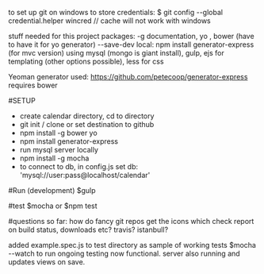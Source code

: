 to set up git on windows to store credentials:
$ git config --global credential.helper wincred // cache will not work with windows

stuff needed for this project
packages:
-g documentation, yo , bower (have to have it for yo generator)
--save-dev 
local: npm install generator-express (for mvc version)
using mysql (mongo is giant install), gulp, ejs for templating (other options possible), less for css

Yeoman generator used: 
https://github.com/petecoop/generator-express
requires bower


#SETUP

- create calendar directory, cd to directory
- git init / clone or set destination to github
- npm install -g bower yo
- npm install generator-express
- run mysql server locally
- npm install -g mocha
- to connect to db, in config.js set db: 'mysql://user:pass@localhost/calendar'

#Run (development)
$gulp

#test
$mocha or $npm test

#questions so far:
how do fancy git repos get the icons which check report on build status, downloads etc? travis? istanbull?

added example.spec.js to test directory as sample of working tests
$mocha --watch to run ongoing testing now functional.
server also running and updates views on save.
 
